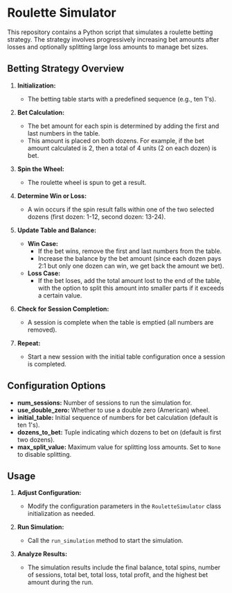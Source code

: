 # Roulette Simulator

This repository contains a Python script that simulates a roulette betting strategy. The strategy involves progressively increasing bet amounts after losses and optionally splitting large loss amounts to manage bet sizes.

## Betting Strategy Overview

1. **Initialization:**
   - The betting table starts with a predefined sequence (e.g., ten 1's).

2. **Bet Calculation:**
   - The bet amount for each spin is determined by adding the first and last numbers in the table.
   - This amount is placed on both dozens. For example, if the bet amount calculated is 2, then a total of 4 units (2 on each dozen) is bet.

3. **Spin the Wheel:**
   - The roulette wheel is spun to get a result.

4. **Determine Win or Loss:**
   - A win occurs if the spin result falls within one of the two selected dozens (first dozen: 1-12, second dozen: 13-24).

5. **Update Table and Balance:**
   - **Win Case:**
     - If the bet wins, remove the first and last numbers from the table.
     - Increase the balance by the bet amount (since each dozen pays 2:1 but only one dozen can win, we get back the amount we bet).
   - **Loss Case:**
     - If the bet loses, add the total amount lost to the end of the table, with the option to split this amount into smaller parts if it exceeds a certain value.

6. **Check for Session Completion:**
   - A session is complete when the table is emptied (all numbers are removed).

7. **Repeat:**
   - Start a new session with the initial table configuration once a session is completed.

## Configuration Options

- **num_sessions:** Number of sessions to run the simulation for.
- **use_double_zero:** Whether to use a double zero (American) wheel.
- **initial_table:** Initial sequence of numbers for bet calculation (default is ten 1's).
- **dozens_to_bet:** Tuple indicating which dozens to bet on (default is first two dozens).
- **max_split_value:** Maximum value for splitting loss amounts. Set to `None` to disable splitting.

## Usage

1. **Adjust Configuration:**
   - Modify the configuration parameters in the `RouletteSimulator` class initialization as needed.

2. **Run Simulation:**
   - Call the `run_simulation` method to start the simulation.

3. **Analyze Results:**
   - The simulation results include the final balance, total spins, number of sessions, total bet, total loss, total profit, and the highest bet amount during the run.
